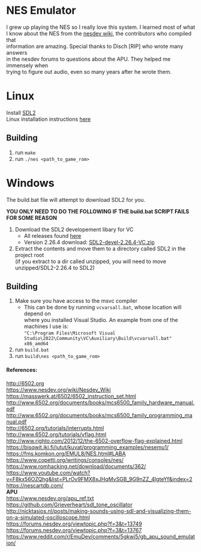 # NES Emulator
I grew up playing the NES so I really love this system. I learned most of what  
I know about the NES from the [nesdev wiki](https://www.nesdev.org/wiki/Nesdev_Wiki), the contributors who compiled that  
information are amazing. Special thanks to Disch [RIP] who wrote many answers  
in the nesdev forums to questions about the APU. They helped me immensely when  
trying to figure out audio, even so many years after he wrote them.  

# Linux
Install [SDL2](https://github.com/libsdl-org/SDL/releases/)  
Linux installation instructions [here](http://wiki.libsdl.org/Installation#linuxunix)
## Building
1. run `make`  
2. run `./nes <path_to_game_rom>`  

# Windows
The build.bat file will attempt to download SDL2 for you.  
  
**YOU ONLY NEED TO DO THE FOLLOWING IF THE build.bat SCRIPT FAILS FOR SOME REASON**  
1. Download the SDL2 developement libary for VC
	- All releases found [here](https://github.com/libsdl-org/SDL/releases/)  
	- Version 2.26.4 download: [SDL2-devel-2.26.4-VC.zip](https://github.com/libsdl-org/SDL/releases/download/release-2.26.4/SDL2-devel-2.26.4-VC.zip)  
2. Extract the contents and move them to a directory called SDL2 in the project root  
	(if you extract to a dir called unzipped, you will need to move unzipped/SDL2-2.26.4 to SDL2)   
## Building
1. Make sure you have access to the msvc compiler
	- This can be done by running  `vcvarsall.bat`, whose location will depend on  
	where you installed Visual Studio. An example from one of the machines I use is:  
	`"C:\Program Files\Microsoft Visual Studio\2022\Community\VC\Auxiliary\Build\vcvarsall.bat" x86_amd64`
1. run `build.bat`  
2. run `build\nes <path_to_game_rom>`   
  
#### References:
http://6502.org  
https://www.nesdev.org/wiki/Nesdev_Wiki  
https://masswerk.at/6502/6502_instruction_set.html  
http://www.6502.org/documents/books/mcs6500_family_hardware_manual.pdf  
http://www.6502.org/documents/books/mcs6500_family_programming_manual.pdf  
http://6502.org/tutorials/interrupts.html  
http://www.6502.org/tutorials/vflag.html  
http://www.righto.com/2012/12/the-6502-overflow-flag-explained.html  
https://bisqwit.iki.fi/jutut/kuvat/programming_examples/nesemu1/  
https://fms.komkon.org/EMUL8/NES.html#LABA  
https://www.copetti.org/writings/consoles/nes/  
https://www.romhacking.net/download/documents/362/  
https://www.youtube.com/watch?v=F8kx56OZQhg&list=PLrOv9FMX8xJHqMvSGB_9G9nZZ_4IgteYf&index=2   
https://nescartdb.com/  
**APU**  
https://www.nesdev.org/apu_ref.txt  
https://github.com/Grieverheart/sdl_tone_oscillator  
http://nicktasios.nl/posts/making-sounds-using-sdl-and-visualizing-them-on-a-simulated-oscilloscope.html  
https://forums.nesdev.org/viewtopic.php?f=3&t=13749  
https://forums.nesdev.org/viewtopic.php?f=3&t=13767  
https://www.reddit.com/r/EmuDev/comments/5gkwi5/gb_apu_sound_emulation/  

